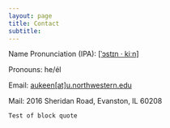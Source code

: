 ```yaml
---
layout: page
title: Contact
subtitle: 
---
```


Name Pronunciation (IPA): [[ˈɔstɪn · kiːn]](https://www.name-coach.com/austin-d-keen)

Pronouns: he/él

Email: [aukeen[at]u.northwestern.edu](aukeen@u.northwestern.edu)

Mail: 2016 Sheridan Road, Evanston, IL 60208

<!--https://forum.obsidian.md/t/adding-rounded-corners-to-markdown-tables-with-snippets-a-clean-solution/60551-->

<!--https://dev.to/tevko/create-a-virtual-business-card-with-devpage-4o21-->

<!--https://codepen.io/willalanjohnson/pen/epRbvb-->

~~~
Test of block quote
~~~